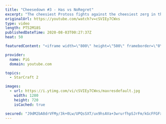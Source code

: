 ```yaml
---
title: "Cheesedown #3 - Has vs NoRegret"
excerpt: "The cheesiest Protoss fights against the cheesiest zerg in their 3rd best of 7 CHEESEDOWN showmatch . Big thanks to CraywithaK for sponsoring the prize money!  -- Watch live at https://www.twitch.tv/x5_pig"
originalUrl: https://youtube.com/watch?v=cSVIEy7CWxs
type: video
length: PT52M18S
publishedDateTime: 2020-08-03T00:27:37Z
heat: 50

featuredContent: "<iframe width=\"800\" height=\"500\" frameborder=\"0\" src=\"https://www.youtube.com/embed/cSVIEy7CWxs\" allow=\"accelerometer; autoplay; encrypted-media; gyroscope; picture-in-picture\" allowfullscreen></iframe>"

provider:
  name: PiG
  domain: youtube.com

topics:
  - StarCraft 2

images:
  - url: https://i.ytimg.com/vi/cSVIEy7CWxs/maxresdefault.jpg
    width: 1280
    height: 720
    isCached: true

secured: "J9dM2bA8drVFMy/3k+0Lw/UPQsSXT/ux9hsAVa+3wrurfhpSJrFm/kGcFFGFxD3oczxxGWRcnHUxJ6wjvPLm0c6PL11DtnhaMcgfjdWJr5ZZ6DUAa1Aubmkc2wpQ3yvVCh3+yLTGNlG1TUJsi7NYJtWKJZKldEPpHQveI1/SvPVdlCv8d8wkd/MOnBWel2APviTewI9q/wm/kC0YJ4nBgxgBu3iYKlX4aAvawa/rYoU/bGPFVLIXwUk7dRIlElWzlVvf1z2Hd+cyLeoMINyq6Id9n7gGhcq82mAu6QnqxXejGnNR4wq3JF0u4L4/Wo4iAlYlJduuYL7OH/ts8Bj4tWoqQUDqV53Vgw0+vfnzP/wa4jB6P3k2yXi7PQdNg5ekTRUtPVjDH+OSZ8zwzkeVjo9otQM3kdeWEHvKCrbc3do=;eZ6L8yqOlU29t636MREskw=="
---
```


